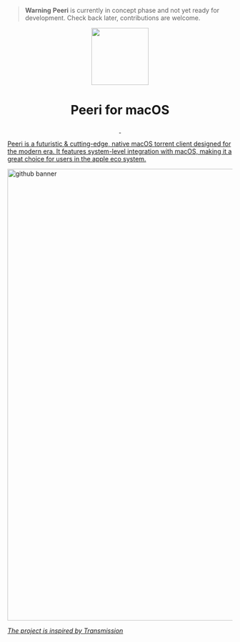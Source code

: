 > **Warning**
> **Peeri** is currently in concept phase and not yet ready for development. Check back later, contributions are welcome.




<p align="center">

  <img src="https://github.com/Aayush9029/Peeri/assets/43297314/9217a341-c60b-47bf-a4a0-496bd842f4d8)" height="128">
  <h1 align="center">Peeri for macOS</h1>
</p>

<p align="center">
  <a aria-label="Follow Developer on Linkedin" href="https://www.linkedin.com/in/aayush-p-616b6b16a/" target="_blank">
    <img alt="" src="https://img.shields.io/badge/Follow%20@Aayush Pokharel-black.svg?style=for-the-badge&logo=Linkedin">
  </a>
    </a>
<!--     <a aria-label="Download App" href="https://aayush9029.gumroad.com/l/boltapp" target="_blank">
    <img alt="" src="https://img.shields.io/badge/Download%20Latest%20Version-black.svg?style=for-the-badge&logo=apple"> -->
  </a>
  <a aria-label="Buy me a coffee (support app's development)" href="https://www.buymeacoffee.com/swiftdev" target="_blank">
    <img alt="" src="https://img.shields.io/badge/Support%20Development-black.svg?style=for-the-badge&logo=ko-fi">
</p>

Peeri is a futuristic & cutting-edge, native macOS torrent client designed for the modern era. It features system-level integration with macOS, making it a great choice for users in the apple eco system.

<img width="1012" alt="github banner" src="https://user-images.githubusercontent.com/43297314/237059717-7a138ad2-d305-4d42-a6fa-9fcca02058a8.png">

*The project is inspired by Transmission*
